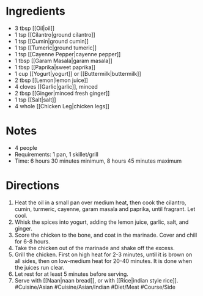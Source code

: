 # Ingredients
- 3 tbsp [[Oil|oil]]
- 1 tsp [[Cilantro|ground cilantro]]
- 1 tsp [[Cumin|ground cumin]]
- 1 tsp [[Tumeric|ground tumeric]]
- 1 tsp [[Cayenne Pepper|cayenne pepper]]
- 1 tbsp [[Garam Masala|garam masala]]
- 1 tbsp [[Paprika|sweet paprika]]
- 1 cup [[Yogurt|yogurt]] or [[Buttermilk|buttermilk]]
- 2 tbsp [[Lemon|lemon juice]]
- 4 cloves [[Garlic|garlic]], minced
- 2 tbsp [[Ginger|minced fresh ginger]]
- 1 tsp [[Salt|salt]]
- 4 whole [[Chicken Leg|chicken legs]]
# Notes
- 4 people
- Requirements: 1 pan, 1 skillet/grill
- Time: 6 hours 30 minutes minimum, 8 hours 45 minutes maximum
# Directions
1. Heat the oil in a small pan over medium heat, then cook the cilantro, cumin, turmeric, cayenne, garam masala and paprika, until fragrant. Let cool.
2. Whisk the spices into yogurt, adding the lemon juice, garlic, salt, and ginger.
3. Score the chicken to the bone, and coat in the marinade. Cover and chill for 6-8 hours.
4. Take the chicken out of the marinade and shake off the excess. 
5. Grill the chicken. First on high heat for 2-3 minutes, until it is brown on all sides, then on low-medium heat for 20-40 minutes. It is done when the juices run clear.
6. Let rest for at least 5 minutes before serving.
7. Serve with [[Naan|naan bread]], or with [[Rice|indian style rice]].
#Cuisine/Asian #Cuisine/Asian/Indian #Diet/Meat #Course/Side 